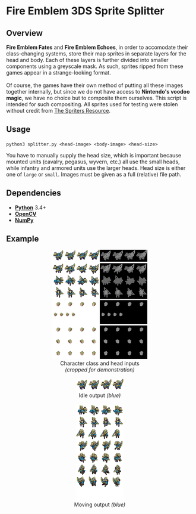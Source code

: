 # Fire Emblem 3DS Sprite Splitter

## Overview
**Fire Emblem Fates** and **Fire Emblem Echoes**, in order to accomodate their class-changing systems,
store their map sprites in separate layers for the head and body. Each of these layers is further
divided into smaller components using a greyscale mask. As such, sprites ripped from these games appear
in a strange-looking format.
<br><br>
Of course, the games have their own method of putting all these images together internally, but since we
do not have access to **Nintendo's voodoo magic**, we have no choice but to composite them ourselves.
This script is intended for such compositing. All sprites used for testing were stolen without credit
from [The Spriters Resource](https://www.spriters-resource.com/3ds/fireemblemfates/).

## Usage
`python3 splitter.py <head-image> <body-image> <head-size>`

You have to manually supply the head size, which is important because mounted units (cavalry, pegasus, wyvern, etc.) all use the small heads, while infantry and armored units use the larger heads. Head size is either one of `large` or `small`. Images must be given as a full (relative) file path.

## Dependencies
* **[Python](https://www.python.org/)** 3.4+
* **[OpenCV](https://opencv.org/)**
* **[NumPy](http://www.numpy.org/)**


## Example
<p align="center">
<img src="examples/base1.png" alt="base1"> <img src="examples/base2.png" alt="base2"><br>
Character class and head inputs<br>
  <i>(cropped for demonstration)</i>
<br><br>
<img src="examples/output1.png" alt="output-1"><br>
  Idle output <i>(blue)</i><br><br>
<img src="examples/output2.png" alt="output-2"><br>
  Moving output <i>(blue)</i><br>
</p>


